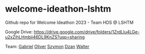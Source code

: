 # welcome-ideathon-lshtm
Github repo for Welcome Ideathon 2023 - Team HDS @ LSHTM

Google Drive: https://drive.google.com/drive/folders/1ZrdLlu4LGe-u2xZihLHmbji46DL9KnZS?usp=sharing

Team:
[Gabriel](https://github.com/gabrielbattcock)
[Oliver](https://github.com/oliverodolin)
[Szymon](https://github.com/vvitomino)
[Dzan](https://github.com/dzanahmed)
[Walter](https://github.com/Walter-Muruet)
